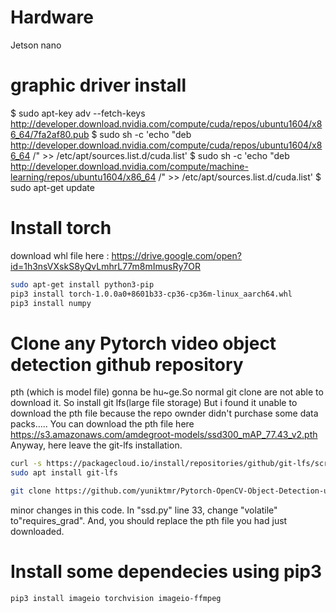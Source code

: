 # Hardware
Jetson nano

# graphic driver install
$ sudo apt-key adv --fetch-keys http://developer.download.nvidia.com/compute/cuda/repos/ubuntu1604/x86_64/7fa2af80.pub
$ sudo sh -c 'echo "deb http://developer.download.nvidia.com/compute/cuda/repos/ubuntu1604/x86_64 /" >> /etc/apt/sources.list.d/cuda.list'
$ sudo sh -c 'echo "deb http://developer.download.nvidia.com/compute/machine-learning/repos/ubuntu1604/x86_64 /" >> /etc/apt/sources.list.d/cuda.list'
$ sudo apt-get update

# Install torch
download whl file here : https://drive.google.com/open?id=1h3nsVXskS8yQvLmhrL77m8mImusRy7OR

```bash
sudo apt-get install python3-pip
pip3 install torch-1.0.0a0+8601b33-cp36-cp36m-linux_aarch64.whl
pip3 install numpy
```

# Clone any Pytorch video object detection github repository

pth (which is model file) gonna be hu~ge.So normal git clone are not able to download it. So install git lfs(large file storage)
But i found it unable to download the pth file because the repo ownder didn't purchase some data packs.....
You can download the pth file here https://s3.amazonaws.com/amdegroot-models/ssd300_mAP_77.43_v2.pth
Anyway, here leave the git-lfs installation.
```bash
curl -s https://packagecloud.io/install/repositories/github/git-lfs/script.deb.sh | sudo bash  
sudo apt install git-lfs
```

```bash
git clone https://github.com/yuniktmr/Pytorch-OpenCV-Object-Detection-using-SSD-Convoluted-Neural-Net.git
```
minor changes in this code. In "ssd.py" line 33, change "volatile" to"requires_grad".
And, you should replace the pth file you had just downloaded.

# Install some dependecies using pip3
```bash
pip3 install imageio torchvision imageio-ffmpeg
```
